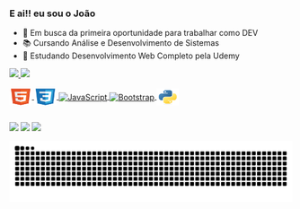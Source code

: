 ### E ai!! eu sou o João

- 👔 Em busca da primeira oportunidade para trabalhar como DEV
- 📚 Cursando Análise e Desenvolvimento de Sistemas
- 🚀 Estudando Desenvolvimento Web Completo pela Udemy

 <div>
  <a href="https://github.com/joaopmiguel">
  <img  height="216em" src="https://github-readme-stats.vercel.app/api?username=joaopmiguel&show_icons=true&theme=gruvbox&include_all_commits=true&count_private=true"/>
  <img  height="180em" src="https://github-readme-stats.vercel.app/api/top-langs/?username=joaopmiguel&layout=compact&langs_count=16&theme=gruvbox"/>
  </div>
<div style="display: inline_block"><br>
  <img align="center" alt="HTML" height="30" width="40" src="https://raw.githubusercontent.com/devicons/devicon/master/icons/html5/html5-original.svg">
  <img align="center" alt="CSS" height="30" width="40" src="https://raw.githubusercontent.com/devicons/devicon/master/icons/css3/css3-original.svg">
  <img align="center" alt="JavaScript" height="30" width="40" src="https://cdn.jsdelivr.net/gh/devicons/devicon/icons/javascript/javascript-original.svg">
  <img align="center" alt="Bootstrap" height="30" width="40" src="https://cdn.jsdelivr.net/gh/devicons/devicon/icons/bootstrap/bootstrap-plain-wordmark.svg">
  <img align="center" alt="Python" height="30" width="40" src="https://raw.githubusercontent.com/devicons/devicon/master/icons/python/python-original.svg">
   
 </div>
  
 ##
  
  <div> 
   <a href="https://www.linkedin.com/in/jo%C3%A3omiguel" target="_blank"><img src="https://img.shields.io/badge/-LinkedIn-%230077B5?style=for-the-badge&logo=linkedin&logoColor=white" target="_blank"></a> 
    <a href="https://www.instagram.com/joaop_miguel" target="_blank"><img src="https://img.shields.io/badge/-Instagram-%23E4405F?style=for-the-badge&logo=instagram&logoColor=white" target="_blank"></a>
 	  <a href = "mailto:joaopaulomiguel@outlook.com.br"><img src="https://img.shields.io/badge/Microsoft_Outlook-0078D4?style=for-the-badge&logo=microsoft-outlook&logoColor=white" target="_blank"></a>
 
  ![Snake animation](https://github.com/joaopmiguel/joaopmiguel/blob/output/github-contribution-grid-snake.svg)
 
</div>

